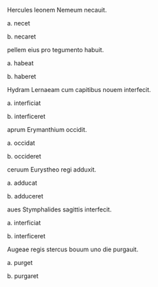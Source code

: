 Hercules leonem Nemeum necauit.

a. necet

b. necaret

pellem eius pro tegumento habuit.

a. habeat

b. haberet

Hydram Lernaeam cum capitibus nouem interfecit.

a. interficiat 

b. interficeret 

aprum Erymanthium occidit.

a. occidat

b. occideret

ceruum Eurystheo regi adduxit.

a. adducat

b. adduceret

aues Stymphalides sagittis interfecit.

a. interficiat

b. interficeret 

Augeae regis stercus bouum uno die purgauit.

a. purget 

b. purgaret
